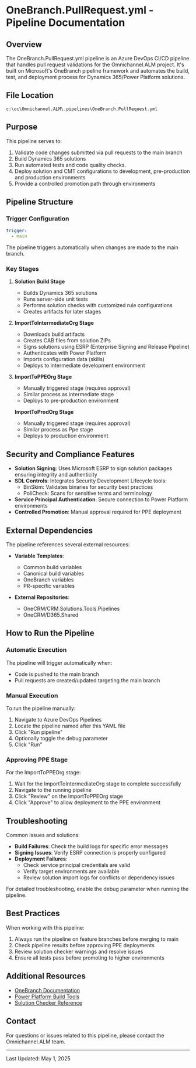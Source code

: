 # OneBranch.PullRequest.yml - Pipeline Documentation

## Overview

The OneBranch.PullRequest.yml pipeline is an Azure DevOps CI/CD pipeline that handles pull request validations for the Omnichannel.ALM project. It's built on Microsoft's OneBranch pipeline framework and automates the build, test, and deployment process for Dynamics 365/Power Platform solutions.

## File Location

```
c:\oc\Omnichannel.ALM\.pipelines\OneBranch.PullRequest.yml
```

## Purpose

This pipeline serves to:

1. Validate code changes submitted via pull requests to the main branch
2. Build Dynamics 365 solutions
3. Run automated tests and code quality checks.
4. Deploy solution and CMT configurations to development, pre-production and production environments
5. Provide a controlled promotion path through environments

## Pipeline Structure

### Trigger Configuration

```yaml
trigger:
  - main
```

The pipeline triggers automatically when changes are made to the main branch.

### Key Stages

1. **Solution Build Stage**
   - Builds Dynamics 365 solutions
   - Runs server-side unit tests
   - Performs solution checks with customized rule configurations
   - Creates artifacts for later stages

2. **ImportToIntermediateOrg Stage**
   - Downloads build artifacts
   - Creates CAB files from solution ZIPs
   - Signs solutions using ESRP (Enterprise Signing and Release Pipeline)
   - Authenticates with Power Platform
   - Imports configuration data (skills)
   - Deploys to intermediate development environment

3. **ImportToPPEOrg Stage**
   - Manually triggered stage (requires approval)
   - Similar process as intermediate stage
   - Deploys to pre-production environment

   **ImportToProdOrg Stage**
   - Manually triggered stage (requires approval)
   - Similar process as Ppe stage
   - Deploys to production environment

## Security and Compliance Features

- **Solution Signing**: Uses Microsoft ESRP to sign solution packages ensuring integrity and authenticity
- **SDL Controls**: Integrates Security Development Lifecycle tools:
  - BinSkim: Validates binaries for security best practices
  - PoliCheck: Scans for sensitive terms and terminology
- **Service Principal Authentication**: Secure connection to Power Platform environments
- **Controlled Promotion**: Manual approval required for PPE deployment

## External Dependencies

The pipeline references several external resources:

- **Variable Templates**:
  - Common build variables
  - Canonical build variables
  - OneBranch variables
  - PR-specific variables

- **External Repositories**:
  - OneCRM/CRM.Solutions.Tools.Pipelines
  - OneCRM/D365.Shared

## How to Run the Pipeline

### Automatic Execution

The pipeline will trigger automatically when:
- Code is pushed to the main branch
- Pull requests are created/updated targeting the main branch

### Manual Execution

To run the pipeline manually:

1. Navigate to Azure DevOps Pipelines
2. Locate the pipeline named after this YAML file
3. Click "Run pipeline"
4. Optionally toggle the debug parameter
5. Click "Run"

### Approving PPE Stage

For the ImportToPPEOrg stage:

1. Wait for the ImportToIntermediateOrg stage to complete successfully
2. Navigate to the running pipeline
3. Click "Review" on the ImportToPPEOrg stage
4. Click "Approve" to allow deployment to the PPE environment

## Troubleshooting

Common issues and solutions:

- **Build Failures**: Check the build logs for specific error messages
- **Signing Issues**: Verify ESRP connection is properly configured
- **Deployment Failures**: 
  - Check service principal credentials are valid
  - Verify target environments are available
  - Review solution import logs for conflicts or dependency issues

For detailed troubleshooting, enable the debug parameter when running the pipeline.

## Best Practices

When working with this pipeline:

1. Always run the pipeline on feature branches before merging to main
2. Check pipeline results before approving PPE deployments
3. Review solution checker warnings and resolve issues
4. Ensure all tests pass before promoting to higher environments

## Additional Resources

- [OneBranch Documentation](https://aka.ms/onebranch)
- [Power Platform Build Tools](https://learn.microsoft.com/en-us/power-platform/alm/devops-build-tools)
- [Solution Checker Reference](https://learn.microsoft.com/en-us/power-platform/alm/solution-checker-tool)

## Contact

For questions or issues related to this pipeline, please contact the Omnichannel.ALM team.

---

Last Updated: May 1, 2025